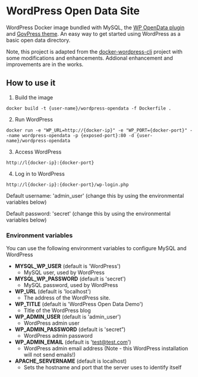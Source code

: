 # WordPress Open Data Site
WordPress Docker image bundled with MySQL, the [WP OpenData plugin](https://wordpress.org/plugins/wp-opendata/) and [GovPress theme](http://www.govpress.co/). An easy way to get started using WordPress as a basic open data directory.

Note, this project is adapted from the [docker-wordpress-cli](https://github.com/KaiHofstetter/docker-wordpress-cli) project with some modifications and enhancements. Addional enhancement and improvements are in the works.

## How to use it

1. Build the image

```
docker build -t {user-name}/wordpress-opendata -f Dockerfile .
```

2. Run WordPress

```
docker run -e "WP_URL=http://{docker-ip}" -e "WP_PORT={docker-port}" --name wordpress-opendata -p {exposed-port}:80 -d {user-name}/wordpress-opendata 
```

3. Access WordPress

```
http://l{docker-ip}:{docker-port}
```

4. Log in to WordPress

```
http://l{docker-ip}:{docker-port}/wp-login.php
```

Default username: 'admin_user' (change this by using the environmental variables below)

Default password: 'secret' (change this by using the environmental variables below)

###  Environment variables
You can use the following environment variables to configure MySQL and WordPress

* **MYSQL_WP_USER** (default is 'WordPress')
  * MySQL user, used by WordPress
* **MYSQL_WP_PASSWORD** (default is 'secret')
  * MySQL password, used by WordPress
* **WP_URL** (default is 'localhost')
  * The address of the WordPress site.
* **WP_TITLE** (default is 'WordPress Open Data Demo')
  * Title of the WordPress blog
* **WP_ADMIN_USER** (default is 'admin_user')
  * WordPress admin user
* **WP_ADMIN_PASSWORD** (default is 'secret”)
  * WordPress admin password
* **WP_ADMIN_EMAIL** (default is 'test@test.com')
  * WordPress admin email address (Note - this WordPress installation will not send emails!)
* **APACHE_SERVERNAME** (default is localhost)
  * Sets the hostname and port that the server uses to identify itself
